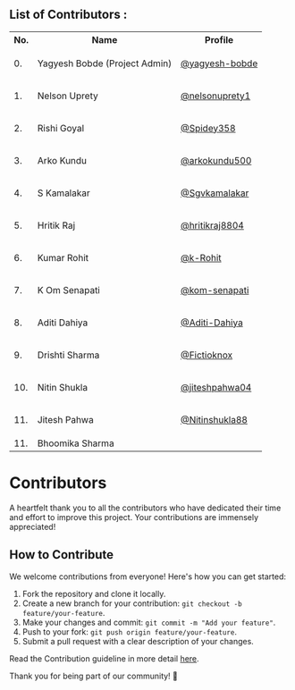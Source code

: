 ## List of Contributors :
<table>
<tr><th>No.</th><th>Name</th><th>Profile</th></tr>

<tr><td>0.</td><td>Yagyesh Bobde (Project Admin)</td><td>

[@yagyesh-bobde](https://github.com/yagyesh-bobde)</td></tr>
<tr><td>1.</td><td>Nelson Uprety</td><td>

[@nelsonuprety1](https://github.com/nelsonuprety1)</td></tr>
<tr><td>2.</td><td>Rishi Goyal</td><td>

[@Spidey358](https://github.com/Spidey358)</td></tr>
<tr><td>3.</td><td>Arko Kundu</td><td>

[@arkokundu500](https://github.com/arkokundu500)</td></tr>
<tr><td>4.</td><td>S Kamalakar</td><td>

[@Sgvkamalakar](https://github.com/Sgvkamalakar)</td></tr>
<tr><td>5.</td><td>Hritik Raj</td><td>

[@hritikraj8804](https://github.com/hritikraj8804)</td></tr>
<tr><td>6.</td><td>Kumar Rohit</td><td>

[@k-Rohit](https://github.com/k-Rohit)</td></tr>
<tr><td>7.</td><td>K Om Senapati</td><td>

[@kom-senapati](https://github.com/kom-senapati)</td></tr>
<tr><td>8.</td><td>Aditi Dahiya</td><td>

[@Aditi-Dahiya](https://github.com/Aditi-Dahiya)</td></tr>
<tr><td>9.</td><td>Drishti Sharma</td><td>

[@Fictioknox](https://github.com/Fictioknox)</td></tr>
<tr><td>10.</td><td>Nitin Shukla</td><td>

[@jiteshpahwa04](https://github.com/jiteshpahwa04)</td></tr>
<tr><td>11.</td><td>Jitesh Pahwa</td><td>
  
[@Nitinshukla88](https://github.com/Nitinshukla88)</td></tr>


<tr><td>11.</td><td>Bhoomika Sharma</td><td>
  
</table>



# Contributors

A heartfelt thank you to all the contributors who have dedicated their time and effort to improve this project. Your contributions are immensely appreciated!

## How to Contribute

We welcome contributions from everyone! Here's how you can get started:

1. Fork the repository and clone it locally.
2. Create a new branch for your contribution: `git checkout -b feature/your-feature`.
3. Make your changes and commit: `git commit -m "Add your feature"`.
4. Push to your fork: `git push origin feature/your-feature`.
5. Submit a pull request with a clear description of your changes.

Read the Contribution guideline in more detail [here]().

Thank you for being part of our community! 🙌
